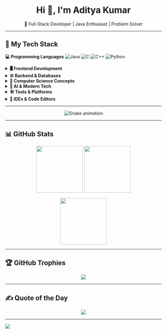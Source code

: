 <h1 align="center">Hi 👋, I'm Aditya Kumar</h1>
<p align="center">🚀 Full-Stack Developer | Java Enthusiast | Problem Solver</p>

---

## 🚀 My Tech Stack

<strong>💻 Programming Languages</strong>    ![Java](https://img.shields.io/badge/Java-%23ED8B00.svg?style=for-the-badge&logo=openjdk&logoColor=white) ![C](https://img.shields.io/badge/C-%2300599C.svg?style=for-the-badge&logo=c&logoColor=white) ![C++](https://img.shields.io/badge/C%2B%2B-%2300599C.svg?style=for-the-badge&logo=c%2B%2B&logoColor=white) ![Python](https://img.shields.io/badge/Python-%2314354C.svg?style=for-the-badge&logo=python&logoColor=white)


<details>
<summary><strong>🖥️ Frontend Development</strong></summary>

![HTML5](https://img.shields.io/badge/HTML5-%23E34F26.svg?style=for-the-badge&logo=html5&logoColor=white)
![CSS3](https://img.shields.io/badge/CSS3-%231572B6.svg?style=for-the-badge&logo=css3&logoColor=white)
![JavaScript](https://img.shields.io/badge/JavaScript-%23F7DF1E.svg?style=for-the-badge&logo=javascript&logoColor=black)
![Bootstrap](https://img.shields.io/badge/Bootstrap-%23563D7C.svg?style=for-the-badge&logo=bootstrap&logoColor=white)
![React](https://img.shields.io/badge/React-%2361DAFB.svg?style=for-the-badge&logo=react&logoColor=black)

</details>

<details>
<summary><strong>⚙️ Backend & Databases</strong></summary>

![Node.js](https://img.shields.io/badge/Node.js-%23339933.svg?style=for-the-badge&logo=nodedotjs&logoColor=white)
![MongoDB](https://img.shields.io/badge/MongoDB-%2347A248.svg?style=for-the-badge&logo=mongodb&logoColor=white)
![MySQL](https://img.shields.io/badge/MySQL-%2300f.svg?style=for-the-badge&logo=mysql&logoColor=white)
![JDBC](https://img.shields.io/badge/JDBC-%23007396.svg?style=for-the-badge&logo=java&logoColor=white)

</details>

<details>
<summary><strong>🧠 Computer Science Concepts</strong></summary>

![OOPs](https://img.shields.io/badge/OOPs-%23FF9800.svg?style=for-the-badge&logo=java&logoColor=white)
![DSA](https://img.shields.io/badge/DSA-%2300BCD4.svg?style=for-the-badge&logo=codeforces&logoColor=white)
![SDLC](https://img.shields.io/badge/SDLC-%23779586.svg?style=for-the-badge&logo=simpleicons&logoColor=white)
![Operating System](https://img.shields.io/badge/OS-%232196F3.svg?style=for-the-badge&logo=linux&logoColor=white)

</details>

<details>
<summary><strong>🧠 AI & Modern Tech</strong></summary>

![Prompt Engineering](https://img.shields.io/badge/Prompt%20Engineering-%235E5DF0.svg?style=for-the-badge&logo=openai&logoColor=white)
![Artificial Intelligence](https://img.shields.io/badge/AI-%2300C853.svg?style=for-the-badge&logo=ai&logoColor=white)
![SEO](https://img.shields.io/badge/SEO-%23FF5722.svg?style=for-the-badge&logo=google&logoColor=white)

</details>

<details>
<summary><strong>🛠️ Tools & Platforms</strong></summary>

![Git](https://img.shields.io/badge/Git-%23F05032.svg?style=for-the-badge&logo=git&logoColor=white)
![GitHub](https://img.shields.io/badge/GitHub-%23121011.svg?style=for-the-badge&logo=github&logoColor=white)
![Netlify](https://img.shields.io/badge/Netlify-%2300C7B7.svg?style=for-the-badge&logo=netlify&logoColor=white)
![Postman](https://img.shields.io/badge/Postman-%23FF6C37.svg?style=for-the-badge&logo=postman&logoColor=white)
![NPM](https://img.shields.io/badge/NPM-%23CB3837.svg?style=for-the-badge&logo=npm&logoColor=white)

</details>

<details>
<summary><strong>🧰 IDEs & Code Editors</strong></summary>

![VS Code](https://img.shields.io/badge/VS%20Code-%23007ACC.svg?style=for-the-badge&logo=visual-studio-code&logoColor=white)
![Apache NetBeans](https://img.shields.io/badge/NetBeans-%233D9DF6.svg?style=for-the-badge&logo=apache-netbeans-ide&logoColor=white)
![Eclipse IDE](https://img.shields.io/badge/Eclipse-%232C2255.svg?style=for-the-badge&logo=eclipseide&logoColor=white)

</details>

---

<div align="center">
  <img src="https://profile-readme-generator.com/assets/snake.svg" alt="Snake animation" />
</div>

---

## 📊 GitHub Stats

<p align="center">
  <img src="https://github-readme-stats.vercel.app/api?username=ADI-7065&theme=dark&hide_border=false&show_icons=true" height="150px"/>
  <img src="https://github-readme-stats.vercel.app/api/top-langs/?username=ADI-7065&layout=compact&theme=dark&hide_border=false" height="150px"/>
</p>

<p align="center">
  <img src="https://nirzak-streak-stats.vercel.app/?user=ADI-7065&theme=dark&hide_border=false" height="150px"/>
</p>

---

## 🏆 GitHub Trophies

<p align="center">
  <img src="https://github-profile-trophy.vercel.app/?username=ADI-7065&theme=radical&no-frame=true&margin-w=4"/>
</p>

---

## ✍️ Quote of the Day

<p align="center">
  <img src="https://quotes-github-readme.vercel.app/api?type=horizontal&theme=radical"/>
</p>

---

[![](https://visitcount.itsvg.in/api?id=ADI-7065&icon=0&color=0)](https://visitcount.itsvg.in)
